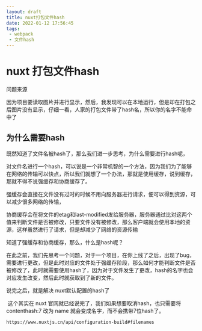 ```yaml
---
layout: draft
title: nuxt打包文件hash
date: 2022-01-12 17:56:45
tags:
 - webpack
 - 文件hash
---
```




#  nuxt 打包文件hash

问题来源

因为项目要读取图片并进行显示，然后，我发现可以在本地运行，但是却在打包之后图片没有显示，仔细一看，人家的打包文件带了hash名，所以你的名字不能命中了



## 为什么需要hash

既然知道了文件名被hash了，那么我们进一步思考，为什么需要进行hash呢，

对文件名进行一个hash，可以说是一个非常机智的一个方法，因为我们为了能够在网络的传输可以快点，所以我们就想了一个办法，那就是使用缓存，说到缓存，那就不得不说强缓存和协商缓存了。

​		强缓存会直接在文件没有过时的时候不用向服务器进行请求，便可以得到资源，可以减少很多网络的传输，

​		协商缓存会在将文件的etag和last-modified发给服务器，服务器通过比对这两个值来判断文件是否被修改，只要文件没有被修改，那么客户端就会使用本地的资源，这样虽然进行了请求，但是却减少了网络的资源传输



知道了强缓存和协商缓存，那么，什么是hash呢？

​		在此之前，我们先思考一个问题，对于一个项目，在你上线了之后，出现了bug，需要进行更改，但是此时对应的文件处于强缓存阶段，那么如何才能判断文件是否被修改了，此时就需要使用hash了，因为对于文件发生了更改，hash的名字也会对应发生改变，然后此时就获取到了新的文件。



说完之后，就是解决 nuxt默认配置的hash了

​		这个其实在 nuxt 官网就已经说完了，我们如果想要取消hash，也只需要将 contenthash:7 改为 name 就会变成名字，而不会携带7位hash了。

```
https://www.nuxtjs.cn/api/configuration-build#filenames
```

